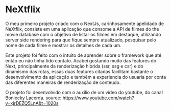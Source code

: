 # NeXtflix

O meu primeiro projeto criado com o NextJs, carinhosamente apelidado de NeXtflix, consiste em uma aplicação que consome a API de filmes do the movie database com o objetivo de listar os filmes em destaque, utilizando server side rendering para que fique sempre atualizado, pesquisar pelo nome de cada filme e mostrar os detalhes de cada um.

Este projeto foi feito com o intuito de aprender sobre o framework que até então eu não tinha tido contato. Acabei gostando muito das features do Next, principalmente da renderização hibrida (ssr, ssg e csr) e do dinamismo das rotas, essas duas features citadas facilitam bastante o desenvolvimento da aplicação e também a experiencia do usuaria por conta das diferentes maneiras de renderização de conteudo.

O projeto foi desenvolvido com o auxilio de um video do youtube, do canal Boniecky Lacerda.
source: https://www.youtube.com/watch?v=xjrDEZQ5LnA&t=1020s
